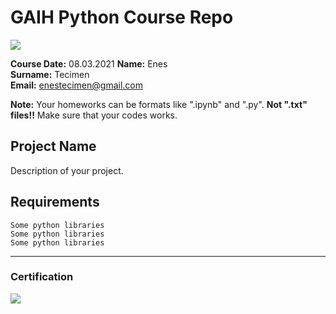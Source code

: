# GAIH Python Course Repo
![](img/newlogo.png)

**Course Date:** 08.03.2021
**Name:** Enes  
**Surname:** Tecimen  
**Email:** enestecimen@gmail.com  

**Note:** Your homeworks can be formats like ".ipynb" and ".py". **Not ".txt" files!!** Make sure that your codes works.  

## Project Name
Description of your project.

## Requirements
```
Some python libraries
Some python libraries
Some python libraries
```
---

### Certification
![](img/TopLearnerCertificate.png)

